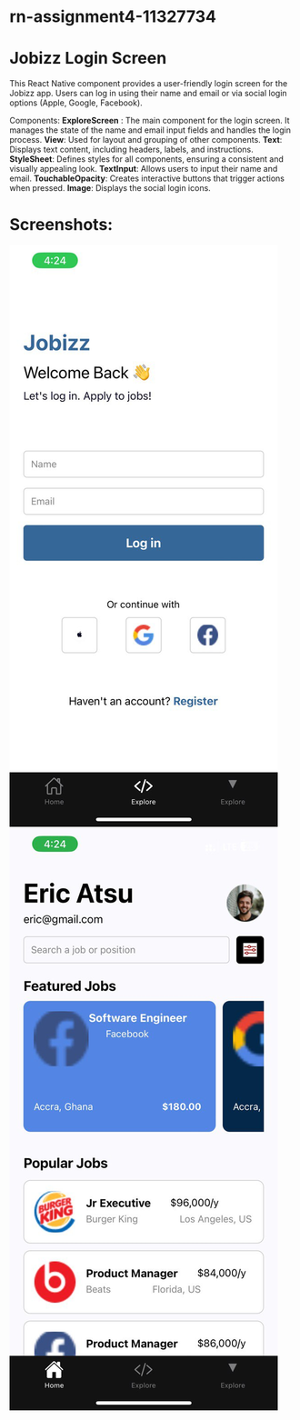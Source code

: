 # rn-assignment4-11327734

# Jobizz Login Screen
This React Native component provides a user-friendly login screen for the Jobizz app. Users can log in using their name and email or via social login options (Apple, Google, Facebook).

Components:
**ExploreScreen** : The main component for the login screen. It manages the state of the name and email input fields and handles the login process.
**View**: Used for layout and grouping of other components.
**Text**: Displays text content, including headers, labels, and instructions.
**StyleSheet**: Defines styles for all components, ensuring a consistent and visually appealing look.
**TextInput**: Allows users to input their name and email.
**TouchableOpacity**: Creates interactive buttons that trigger actions when pressed.
**Image**: Displays the social login icons.
# Screenshots:
![alt text](login.jpg)![alt text](homepage.jpg)